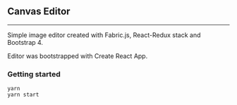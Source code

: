 ## Canvas Editor
---
Simple image editor created with Fabric.js, React-Redux stack and Bootstrap 4.

Editor was bootstrapped with Create React App. 

### Getting started
```
yarn
yarn start
```